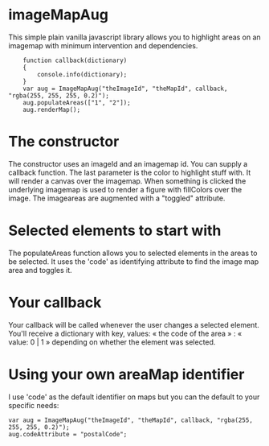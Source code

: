 # imageMapAug

This simple plain vanilla javascript library allows you to highlight areas on an imagemap with minimum intervention and dependencies.


```   
    function callback(dictionary)
    {
        console.info(dictionary);
    }
    var aug = ImageMapAug("theImageId", "theMapId", callback, "rgba(255, 255, 255, 0.2)");
    aug.populateAreas(["1", "2"]);
    aug.renderMap();
```    

# The constructor 
 The constructor uses an imageId and an imagemap id. You can supply a callback function. The last parameter is the color to highlight stuff with. 
 It will render a canvas over the imagemap.
 When something is clicked the underlying imagemap is used to render a figure with fillColors over the image.
 The imageareas are augmented with a "toggled" attribute.
 
# Selected elements to start with

The populateAreas function allows you to selected elements in the areas to be selected. 
It uses the 'code' as identifying attribute to find the image map area and toggles it. 

# Your callback
Your callback will be called whenever the user changes a selected element. 
You'll receive a dictionary with key, values: « the code of the area » : « value: 0 | 1 » depending on whether the element was selected. 

# Using your own areaMap identifier

I use 'code' as the default identifier on maps but you can the default to your specific needs: 
```   
var aug = ImageMapAug("theImageId", "theMapId", callback, "rgba(255, 255, 255, 0.2)");
aug.codeAttribute = "postalCode";
```   
